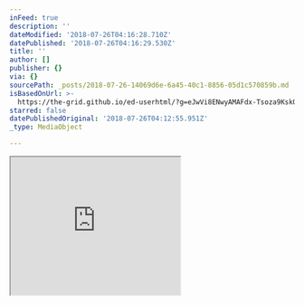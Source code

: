 ```yaml
---
inFeed: true
description: ''
dateModified: '2018-07-26T04:16:28.710Z'
datePublished: '2018-07-26T04:16:29.530Z'
title: ''
author: []
publisher: {}
via: {}
sourcePath: _posts/2018-07-26-14069d6e-6a45-40c1-8856-05d1c570859b.md
isBasedOnUrl: >-
  https://the-grid.github.io/ed-userhtml/?g=eJwVi8ENwyAMAFdx-Tsoza9KskQnMOA0SASQMVW7fenr7nG3EpzCx2ZO1fqwNsWmbXpxZiGNJU8udbYGfKLWtsGSiqArH6ylov_6xHCLVy2ilBUuVJzBK0HF97CKJ94hYHQgpefAARc4Slb8N74L1vE4nA0EUkJh8hrDZpbF7M_umpfoeBwCvY6C22pp_wHdqTzC
starred: false
datePublishedOriginal: '2018-07-26T04:12:55.951Z'
_type: MediaObject

---
```

<iframe src="https://the-grid.github.io/ed-userhtml/?g=eJwVi8ENwyAMAFdx-Tsoza9KskQnMOA0SASQMVW7fenr7nG3EpzCx2ZO1fqwNsWmbXpxZiGNJU8udbYGfKLWtsGSiqArH6ylov_6xHCLVy2ilBUuVJzBK0HF97CKJ94hYHQgpefAARc4Slb8N74L1vE4nA0EUkJh8hrDZpbF7M_umpfoeBwCvY6C22pp_wHdqTzC" height="244" style=""></iframe>